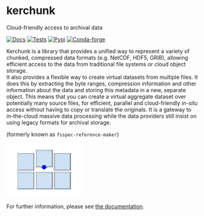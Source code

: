 # kerchunk

Cloud-friendly access to archival data

[![Docs](https://github.com/fsspec/kerchunk/actions/workflows/default.yml/badge.svg)](https://fsspec.github.io/kerchunk/)
[![Tests](https://github.com/fsspec/kerchunk/actions/workflows/tests.yml/badge.svg)](https://github.com/fsspec/kerchunk/actions/workflows/tests.yml)
[![Pypi](https://img.shields.io/pypi/v/kerchunk.svg)](https://pypi.python.org/pypi/kerchunk/)
[![Conda-forge](https://img.shields.io/conda/vn/conda-forge/kerchunk.svg)](https://anaconda.org/conda-forge/kerchunk)

Kerchunk is a library that provides a unified way to represent a variety of chunked, compressed 
data formats (e.g. NetCDF, HDF5, GRIB),
allowing efficient access to the data from traditional file systems or cloud object storage.  
It also provides a flexible way to create
virtual datasets from multiple files.  It does this by extracting the byte ranges, 
compression information and other information about the
data and storing this metadata in a new, separate object.  This means that you can
create a virtual aggregate dataset over potentially many source
files, for efficient, parallel and cloud-friendly *in-situ* access without having to copy or
translate the originals. It is a gateway to in-the-cloud massive data processing while
the data providers still insist on using legacy formats for archival storage.

(formerly known as `fsspec-reference-maker`)

<img alt="logo" src="./kerchunk.png" width="200"/>


For further information, please see [the documentation](https://fsspec.github.io/kerchunk/).
